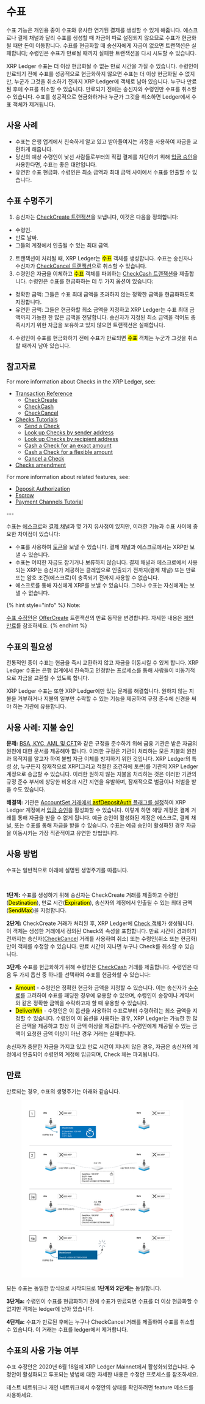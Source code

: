 # 수표

수표 기능은 개인용 종이 수표와 유사한 연기된 결제를 생성할 수 있게 해줍니다. 에스크로나 결제 채널과 달리 수표를 생성할 때 자금이 따로 설정되지 않으므로 수표가 현금화될 때만 돈이 이동합니다. 수표를 현금화할 때 송신자에게 자금이 없으면 트랜잭션은 실패합니다; 수령인은 수표가 만료될 때까지 실패한 트랜잭션을 다시 시도할 수 있습니다.

XRP Ledger 수표는 더 이상 현금화될 수 없는 만료 시간을 가질 수 있습니다. 수령인이 만료되기 전에 수표를 성공적으로 현금화하지 않으면 수표는 더 이상 현금화될 수 없지만, 누군가 그것을 취소하기 전까지 XRP Ledger에 객체로 남아 있습니다. 누구나 만료된 후에 수표를 취소할 수 있습니다. 만료되기 전에는 송신자와 수령인만 수표를 취소할 수 있습니다. 수표를 성공적으로 현금화하거나 누군가 그것을 취소하면 Ledger에서 수표 객체가 제거됩니다.

## 사용 사례

* 수표는 은행 업계에서 친숙하게 알고 있고 받아들여지는 과정을 사용하여 자금을 교환하게 해줍니다.
* 당신의 예상 수령인이 낯선 사람들로부터의 직접 결제를 차단하기 위해 [입금 승인](../undefined-2/deposit-authorization.md)을 사용한다면, 수표는 좋은 대안입니다.
* 유연한 수표 현금화. 수령인은 최소 금액과 최대 금액 사이에서 수표를 인출할 수 있습니다.

## 수표 수명주기

1. 송신자는 [CheckCreate 트랜잭션](../../references/xrp-ledger-xrp-ledger-protocol-reference/transaction-reference/transaction-types/checkcreate.md)을 보냅니다, 이것은 다음을 정의합니다:

* 수령인.
* 만료 날짜.
* 그들의 계정에서 인출될 수 있는 최대 금액.&#x20;

2. 트랜잭션이 처리될 때, XRP Ledger는 <mark style="background-color:yellow;">수표</mark> 객체를 생성합니다. 수표는 송신자나 수신자가 [CheckCancel 트랜잭션](../../references/xrp-ledger-xrp-ledger-protocol-reference/transaction-reference/transaction-types/checkcancel.md)으로 취소할 수 있습니다.
3. 수령인은 자금을 이체하고 <mark style="background-color:yellow;">수표</mark> 객체를 파괴하는 [CheckCash 트랜잭션](../../references/xrp-ledger-xrp-ledger-protocol-reference/transaction-reference/transaction-types/checkcash.md)을 제출합니다. 수령인은 수표를 현금화하는 데 두 가지 옵션이 있습니다:

* 정확한 금액: 그들은 수표 최대 금액을 초과하지 않는 정확한 금액을 현금화하도록 지정합니다.
* 유연한 금액: 그들은 현금화할 최소 금액을 지정하고 XRP Ledger는 수표 최대 금액까지 가능한 한 많은 금액을 전달합니다. 송신자가 지정된 최소 금액을 적어도 충족시키기 위한 자금을 보유하고 있지 않으면 트랜잭션은 실패합니다.&#x20;

4. 수령인이 수표를 현금화하기 전에 수표가 만료되면 <mark style="background-color:yellow;">수표</mark> 객체는 누군가 그것을 취소할 때까지 남아 있습니다.

## 참고자료

For more information about Checks in the XRP Ledger, see:

* [Transaction Reference](https://xrpl.org/transaction-types.html)
  * [CheckCreate](https://xrpl.org/checkcreate.html)
  * [CheckCash](https://xrpl.org/checkcash.html)
  * [CheckCancel](https://xrpl.org/checkcancel.html)
* [Checks Tutorials](https://xrpl.org/use-checks.html)
  * [Send a Check](https://xrpl.org/send-a-check.html)
  * [Look up Checks by sender address](https://xrpl.org/look-up-checks-by-sender.html)
  * [Look up Checks by recipient address](https://xrpl.org/look-up-checks-by-recipient.html)
  * [Cash a Check for an exact amount](https://xrpl.org/cash-a-check-for-an-exact-amount.html)
  * [Cash a Check for a flexible amount](https://xrpl.org/cash-a-check-for-a-flexible-amount.html)
  * [Cancel a Check](https://xrpl.org/cancel-a-check.html)
* [Checks amendment](https://xrpl.org/known-amendments.html#checks)

For more information about related features, see:

* [Deposit Authorization](https://xrpl.org/depositauth.html)
* [Escrow](https://xrpl.org/escrow.html)
* [Payment Channels Tutorial](https://xrpl.org/use-payment-channels.html)



\---

수표는 [에스크로](undefined-2.md)와 [결제 채널](undefined-4.md)과 몇 가지 유사점이 있지만, 이러한 기능과 수표 사이에 중요한 차이점이 있습니다:

* 수표를 사용하여 [토큰](../tokens/)을 보낼 수 있습니다. 결제 채널과 에스크로에서는 XRP만 보낼 수 있습니다.
* 수표는 어떠한 자금도 잠기거나 보류하지 않습니다. 결제 채널과 에스크로에서 사용되는 XRP는 송신자가 제공하는 클레임으로 인출되기 전까지(결제 채널) 또는 만료 또는 암호 조건(에스크로)이 충족되기 전까지 사용할 수 없습니다.
* 에스크로를 통해 자신에게 XRP를 보낼 수 있습니다. 그러나 수표는 자신에게는 보낼 수 없습니다.

{% hint style="info" %}
Note:&#x20;

[수표 수정안](../xrp-ledger/amendments/undefined.md)은 [OfferCreate](../../references/xrp-ledger-xrp-ledger-protocol-reference/transaction-reference/transaction-types/offercreate.md) 트랜잭션의 만료 동작을 변경합니다. 자세한 내용은 [제안 만료](../tokens/decentralized-exchange/offers.md#undefined-6)를 참조하세요.
{% endhint %}

## 수표의 필요성

전통적인 종이 수표는 현금을 즉시 교환하지 않고 자금을 이동시킬 수 있게 합니다. XRP Ledger 수표는 은행 업계에서 친숙하고 인정받는 프로세스를 통해 사람들이 비동기적으로 자금을 교환할 수 있도록 합니다.

XRP Ledger 수표는 또한 XRP Ledger에만 있는 문제를 해결합니다. 원하지 않는 지불을 거부하거나 지불의 일부만 수락할 수 있는 기능을 제공하여 규정 준수에 신경을 써야 하는 기관에 유용합니다.

## 사용 사례: 지불 승인

**문제:** [BSA, KYC, AML 및 CFT](../../tutorials/xrp-ledger/undefined.md)와 같은 규정을 준수하기 위해 금융 기관은 받은 자금의 원천에 대한 문서를 제공해야 합니다. 이러한 규정은 기관이 처리하는 모든 지불의 원천과 목적지를 알고자 하여 불법 자금 이체를 방지하기 위한 것입니다. XRP Ledger의 특성 상, 누구든지 잠재적으로 XRP(그리고 적절한 조건하에 토큰)를 기관의 XRP Ledger 계정으로 송금할 수 있습니다. 이러한 원하지 않는 지불을 처리하는 것은 이러한 기관의 규정 준수 부서에 상당한 비용과 시간 지연을 유발하며, 잠재적으로 벌금이나 처벌을 받을 수도 있습니다.

**해결책:** 기관은 [AccountSet 거래에서 <mark style="background-color:yellow;">asfDepositAuth</mark> 플래그를 설정](../../references/xrp-ledger-xrp-ledger-protocol-reference/transaction-reference/transaction-types/accountset.md)하여 XRP Ledger 계정에서 [입금 승인](../undefined-2/deposit-authorization.md)을 활성화할 수 있습니다. 이렇게 하면 해당 계정은 결제 거래를 통해 자금을 받을 수 없게 됩니다. 예금 승인이 활성화된 계정은 에스크로, 결제 채널, 또는 수표를 통해 자금을 받을 수 있습니다. 수표는 예금 승인이 활성화된 경우 자금을 이동시키는 가장 직관적이고 유연한 방법입니다.

## 사용 방법

수표는 일반적으로 아래에 설명된 생명주기를 따릅니다.

<figure><img src="https://xrpl.org/img/checks-happy-path.png" alt=""><figcaption></figcaption></figure>

**1단계:** 수표를 생성하기 위해 송신자는 CheckCreate 거래를 제출하고 수령인(<mark style="background-color:yellow;">Destination</mark>), 만료 시간(<mark style="background-color:yellow;">Expiration</mark>), 송신자의 계정에서 인출될 수 있는 최대 금액(<mark style="background-color:yellow;">SendMax</mark>)을 지정합니다.

**2단계:** CheckCreate 거래가 처리된 후, XRP Ledger에 [Check 객체](../../references/xrp-ledger-xrp-ledger-protocol-reference/ledger-ledger-data-formats/ledger/check.md)가 생성됩니다. 이 객체는 생성한 거래에서 정의된 Check의 속성을 포함합니다. 만료 시간이 경과하기 전까지는 송신자([CheckCancel](../../references/xrp-ledger-xrp-ledger-protocol-reference/transaction-reference/transaction-types/checkcancel.md) 거래를 사용하여 취소) 또는 수령인(취소 또는 현금화)만이 객체를 수정할 수 있습니다. 만료 시간이 지나면 누구나 Check를 취소할 수 있습니다.

**3단계:** 수표를 현금화하기 위해 수령인은 [CheckCash](../../references/xrp-ledger-xrp-ledger-protocol-reference/transaction-reference/transaction-types/checkcash.md) 거래를 제출합니다. 수령인은 다음 두 가지 옵션 중 하나를 선택하여 수표를 현금화할 수 있습니다:

* <mark style="background-color:yellow;">Amount</mark> - 수령인은 정확한 현금화 금액을 지정할 수 있습니다. 이는 송신자가 [수수료](../transactions/fees.md)를 고려하여 수표를 패딩한 경우에 유용할 수 있으며, 수령인이 송장이나 계약서와 같은 정확한 금액을 수락하고자 할 때 유용할 수 있습니다.
* <mark style="background-color:yellow;">DeliverMin</mark> - 수령인은 이 옵션을 사용하여 수표로부터 수령하려는 최소 금액을 지정할 수 있습니다. 수령인이 이 옵션을 사용하는 경우, XRP Ledger는 가능한 한 많은 금액을 제공하고 항상 이 금액 이상을 제공합니다. 수령인에게 제공될 수 있는 금액이 요청한 금액 이상이 아닌 경우 거래는 실패합니다.

송신자가 충분한 자금을 가지고 있고 만료 시간이 지나지 않은 경우, 자금은 송신자의 계정에서 인출되어 수령인의 계정에 입금되며, Check 체는 파괴됩니다.

## 만료

만료되는 경우, 수표의 생명주기는 아래와 같습니다.

<figure><img src="../../.gitbook/assets/Checks_1.png" alt=""><figcaption></figcaption></figure>

모든 수표는 동일한 방식으로 시작되므로 **1단계와 2단계**는 동일합니다.

**3단계a:** 수령인이 수표를 현금화하기 전에 수표가 만료되면 수표를 더 이상 현금화할 수 없지만 객체는 ledger에 남아 있습니다.

**4단계a:** 수표가 만료된 후에는 누구나 CheckCancel 거래를 제출하여 수표를 취소할 수 있습니다. 이 거래는 수표를 ledger에서 제거합니다.

## 수표의 사용 가능 여부

수표 수정안은 2020년 6월 18일에 XRP Ledger Mainnet에서 활성화되었습니다. 수정안이 활성화되고 투표되는 방법에 대한 자세한 내용은 수정안 프로세스를 참조하세요.

테스트 네트워크나 개인 네트워크에서 수정안의 상태를 확인하려면 feature 메소드를 사용하세요.

&#x20;
